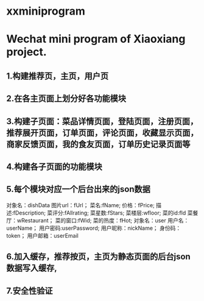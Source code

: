 # xxminiprogram
Wechat mini program of Xiaoxiang project.
=========
## 1.构建推荐页，主页，用户页
## 2.在各主页面上划分好各功能模块
## 3.构建子页面：菜品详情页面，登陆页面，注册页面，推荐展开页面，订单页面，评论页面，收藏显示页面，商家反馈页面，我的食友页面，订单历史记录页面等
## 4.构建各子页面的功能模块
## 5.每个模块对应一个后台出来的json数据 
   对象名：dishData
   图片url：fUrl；
   菜名:fName;
   价格：fPrice;
   描述:fDescription;
   菜评分:fAllrating;
   菜星数:fStars;
   菜楼层:wfloor;
   菜的id:fId
   菜餐厅：wRestaurant；
   菜的窗口:fWid;
   菜的热度：fHot;
   对象名：user
   用户名：userName；
   用户密码:userPassword;
   用户昵称：nickName；
   身份码：token；
   用户邮箱：userEmail
## 6.加入缓存，推荐按页，主页为静态页面的后台json数据写入缓存,
## 7.安全性验证
